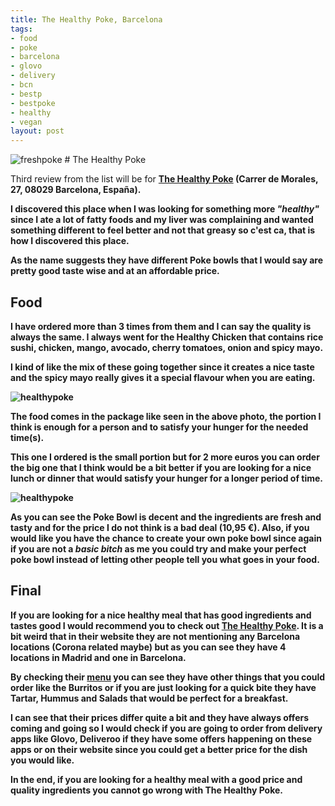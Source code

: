 ```yaml
---
title: The Healthy Poke, Barcelona
tags:
- food
- poke
- barcelona
- glovo
- delivery
- bcn
- bestp
- bestpoke
- healthy
- vegan
layout: post
---
```


<img src="https://i.imgur.com/6VLiVpE.png" alt="freshpoke">
# The Healthy Poke

Third review from the list will be for <b>[The Healthy Poke](https://www.healthypoke.com/)<b/> (Carrer de Morales, 27, 08029 Barcelona, España).

I discovered this place when I was looking for something more *"healthy"* since I ate a lot of fatty foods and my liver was complaining and wanted something different to feel better and not that greasy so c'est ca, that is how I discovered this place.

<!-- more -->

As the name suggests they have different Poke bowls that I would say are pretty good taste wise and at an affordable price.
	
## Food

I have ordered more than 3 times from them and I can say the quality is always the same. I always went for the <b>Healthy Chicken</b> that contains rice sushi, chicken, mango, avocado, cherry tomatoes, onion and spicy mayo.

I kind of like the mix of these going together since it creates a nice taste and the spicy mayo really gives it a special flavour when you are eating.

<img src="https://i.imgur.com/892f3Y6.png" alt="healthypoke">

The food comes in the package like seen in the above photo, the portion I think is enough for a person and to satisfy your hunger for the needed time(s). 

This one I ordered is the small portion but for 2 more euros you can order the big one that I think would be a bit better if you are looking for a nice lunch or dinner that would satisfy your hunger for a longer period of time.

<img src="https://i.imgur.com/rdIYn1R.png" alt="healthypoke">

As you can see the Poke Bowl is decent and the ingredients are fresh and tasty and for the price I do not think is a bad deal (10,95 €). Also, if you would like you have the chance to create your own poke bowl since again if you are not a *basic bitch* as me you could try and make your perfect poke bowl instead of letting other people tell you what goes in your food.
	

## Final
	
If you are looking for a nice healthy meal that has good ingredients and tastes good I would recommend you to check out [The Healthy Poke](https://www.healthypoke.com/). It is a bit weird that in their website they are not mentioning any Barcelona locations (Corona related maybe) but as you can see they have 4 locations in Madrid and one in Barcelona.

By checking their [menu](https://www.healthypoke.com/carta/) you can see they have other things that you could order like the Burritos or if you are just looking for a quick bite they have Tartar, Hummus and Salads that would be perfect for a breakfast.
	
I can see that their prices differ quite a bit and they have always offers coming and going so I would check if you are going to order from delivery apps like Glovo, Deliveroo if they have some offers happening on these apps or on their website since you could get a better price for the dish you would like.
	
In the end, if you are looking for a healthy meal with a good price and quality ingredients you cannot go wrong with <b>The Healthy Poke</b>.
